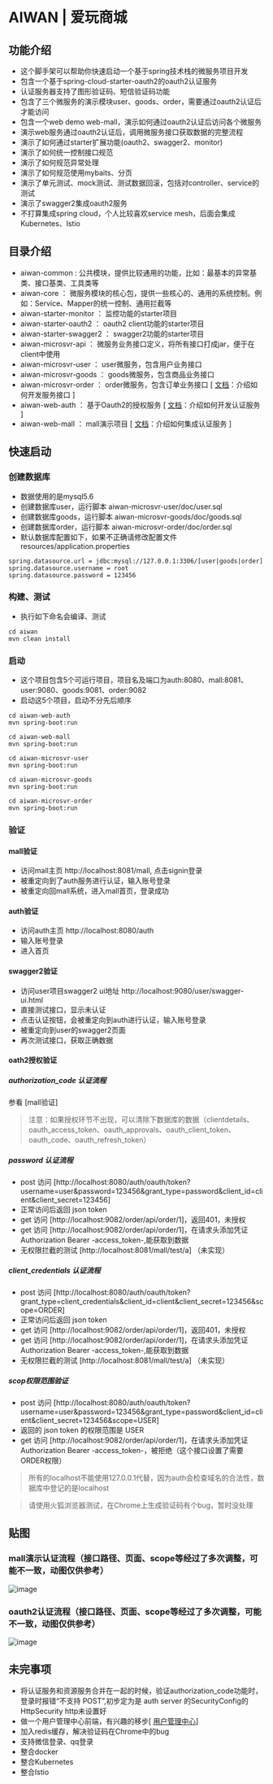 
# AIWAN | 爱玩商城

## 功能介绍
- 这个脚手架可以帮助你快速启动一个基于spring技术栈的微服务项目开发
- 包含一个基于spring-cloud-starter-oauth2的oauth2认证服务
- 认证服务器支持了图形验证码、短信验证码功能
- 包含了三个微服务的演示模块user、goods、order，需要通过oauth2认证后才能访问
- 包含一个web demo web-mall，演示如何通过oauth2认证后访问各个微服务
- 演示web服务通过oauth2认证后，调用微服务接口获取数据的完整流程
- 演示了如何通过starter扩展功能(oauth2、swagger2、monitor)
- 演示了如何统一控制接口规范
- 演示了如何规范异常处理
- 演示了如何规范使用mybaits、分页
- 演示了单元测试、mock测试、测试数据回滚，包括对controller、service的测试
- 演示了swagger2集成oauth2服务
- 不打算集成spring cloud，个人比较喜欢service mesh，后面会集成Kubernetes、Istio

## 目录介绍
- aiwan-common : 公共模块，提供比较通用的功能，比如：最基本的异常基类、接口基类、工具类等
- aiwan-core ： 微服务模块的核心包，提供一些核心的、通用的系统控制。例如：Service、Mapper的统一控制、通用拦截等
- aiwan-starter-monitor ： 监控功能的starter项目
- aiwan-starter-oauth2 ： oauth2 client功能的starter项目
- aiwan-starter-swagger2 ： swagger2功能的starter项目
- aiwan-microsvr-api ： 微服务业务接口定义，将所有接口打成jar，便于在client中使用
- aiwan-microsvr-user ： user微服务，包含用户业务接口
- aiwan-microsvr-goods ： goods微服务，包含商品业务接口
- aiwan-microsvr-order ： order微服务，包含订单业务接口 [ [文档](https://github.com/bestaone/Aiwan/blob/master/aiwan-microsvr-order/README.md)：介绍如何开发服务接口 ]
- aiwan-web-auth ： 基于Oauth2的授权服务 [ [文档](https://github.com/bestaone/Aiwan/blob/master/aiwan-web-auth/README.md)：介绍如何开发认证服务 ]
- aiwan-web-mall ： mall演示项目 [ [文档](https://github.com/bestaone/Aiwan/blob/master/aiwan-web-mall/README.md)：介绍如何集成认证服务 ]


## 快速启动

### 创建数据库
- 数据使用的是mysql5.6
- 创建数据库user，运行脚本 aiwan-microsvr-user/doc/user.sql
- 创建数据库goods，运行脚本 aiwan-microsvr-goods/doc/goods.sql
- 创建数据库order，运行脚本 aiwan-microsvr-order/doc/order.sql
- 默认数据库配置如下，如果不正确请修改配置文件 resources/application.properties
```
spring.datasource.url = jdbc:mysql://127.0.0.1:3306/[user|goods|order]
spring.datasource.username = root
spring.datasource.password = 123456
```

### 构建、测试
- 执行如下命名会编译、测试
```
cd aiwan
mvn clean install
```

### 启动
- 这个项目包含5个可运行项目，项目名及端口为auth:8080、mall:8081、user:9080、goods:9081、order:9082
- 启动这5个项目，启动不分先后顺序
```
cd aiwan-web-auth
mvn spring-boot:run

cd aiwan-web-mall
mvn spring-boot:run

cd aiwan-microsvr-user
mvn spring-boot:run

cd aiwan-microsvr-goods
mvn spring-boot:run

cd aiwan-microsvr-order
mvn spring-boot:run
```

### 验证

#### mall验证
- 访问mall主页 http://localhost:8081/mall, 点击signin登录
- 被重定向到了auth服务进行认证，输入账号登录
- 被重定向回mall系统，进入mall首页，登录成功

#### auth验证
- 访问auth主页 http://localhost:8080/auth
- 输入账号登录
- 进入首页

#### swagger2验证
- 访问user项目swagger2 ui地址 http://localhost:9080/user/swagger-ui.html
- 直接测试接口，显示未认证
- 点击认证按钮，会被重定向到auth进行认证，输入账号登录
- 被重定向到user的swagger2页面
- 再次测试接口，获取正确数据

#### oath2授权验证

##### authorization_code 认证流程
参看 [mall验证]
> 注意：如果授权环节不出现，可以清除下数据库的数据（clientdetails、oauth_access_token、oauth_approvals、oauth_client_token、oauth_code、oauth_refresh_token）

##### password 认证流程
- post 访问 [http://localhost:8080/auth/oauth/token?username=user&password=123456&grant_type=password&client_id=client&client_secret=123456]
- 正常访问后返回 json token
- get 访问 [http://localhost:9082/order/api/order/1]，返回401，未授权
- get 访问 [http://localhost:9082/order/api/order/1]，在请求头添加凭证 Authorization Bearer -access_token-,能获取到数据
- 无权限拦截的测试 [http://localhost:8081/mall/test/a] （未实现）

##### client_credentials 认证流程
- post 访问 [http://localhost:8080/auth/oauth/token?grant_type=client_credentials&client_id=client&client_secret=123456&scope=ORDER]
- 正常访问后返回 json token
- get 访问 [http://localhost:9082/order/api/order/1]，返回401，未授权
- get 访问 [http://localhost:9082/order/api/order/1]，在请求头添加凭证 Authorization Bearer -access_token-,能获取到数据
- 无权限拦截的测试 [http://localhost:8081/mall/test/a] （未实现）

##### scop权限范围验证
- post 访问 [http://localhost:8080/auth/oauth/token?username=user&password=123456&grant_type=password&client_id=client&client_secret=123456&scope=USER]
- 返回的 json token 的权限范围是 USER
- get 访问 [http://localhost:9082/order/api/order/1]，在请求头添加凭证 Authorization Bearer -access_token-，被拒绝（这个接口设置了需要ORDER权限）

> 所有的localhost不能使用127.0.0.1代替，因为auth会检查域名的合法性，数据库中登记的是localhost

> 请使用火狐浏览器测试，在Chrome上生成验证码有个bug，暂时没处理

## 贴图

### mall演示认证流程（接口路径、页面、scope等经过了多次调整，可能不一致，动图仅供参考）
![image](https://raw.githubusercontent.com/bestaone/Aiwan/master/doc/mall.gif)

### oauth2认证流程（接口路径、页面、scope等经过了多次调整，可能不一致，动图仅供参考）
![image](https://raw.githubusercontent.com/bestaone/Aiwan/master/doc/oauth2.gif)


## 未完事项
- 将认证服务和资源服务合并在一起的时候，验证authorization_code功能时，登录时报错“不支持 POST”,初步定为是 auth server 的SecurityConfig的HttpSecurity http未设置好
- 做一个用户管理中心前端，有兴趣的移步[ [用户管理中心](https://github.com/bestaone/AiwanFront/)]
- 加入redis缓存，解决验证码在Chrome中的bug
- 支持微信登录、qq登录
- 整合docker
- 整合Kubernetes
- 整合Istio
